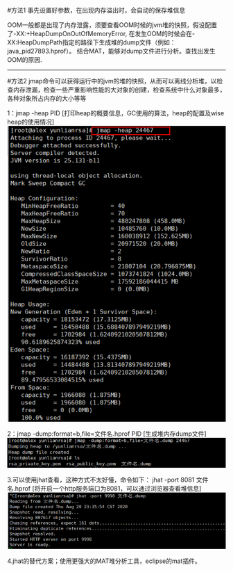 #方法1 事先设置好参数，在出现内存溢出时，会自动的保存堆信息

OOM一般都是出现了内存泄露，须要查看OOM时候的jvm堆的快照，假设配置了-XX:+HeapDumpOnOutOfMemoryError, 
在发生OOM的时候会在-XX:HeapDumpPath指定的路径下生成堆的dump文件（例如：java_pid27893.hprof）。
结合MAT，能够对dump文件进行分析。查找出发生OOM的原因.

-----------------------------------------------------------------------------------------------

#方法2 
jmap命令可以获得运行中的jvm的堆的快照，从而可以离线分析堆，以检查内存泄漏，检查一些严重影响性能的大对象的创建，检查系统中什么对象最多，各种对象所占内存的大小等等

1：jmap -heap PID      [打印heap的概要信息，GC使用的算法，heap的配置及wise heap的使用情况]
![avatar](./imgs/jmap.png)

2：jmap -dump:format=b,file=文件名.hprof PID   [生成堆内存dump文件]
![avatar](./imgs/jmap-dump.png)

3.可以使用jhat查看，这种方式不太好懂，命令如下：
jhat -port 8081 文件名.hprof     [将开启一个http服务端口为8081，可以通过浏览器查看堆信息]
![avatar](./imgs/jhat.png)

4.jhat的替代方案；使用更强大的MAT堆分析工具，eclipse的mat插件。

